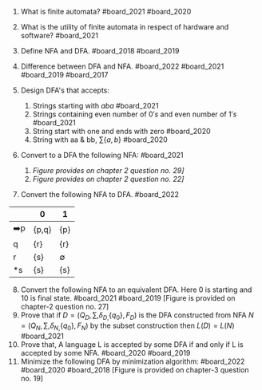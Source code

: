 1. What is finite automata? #board_2021 #board_2020 
2. What is the utility of finite automata in respect of hardware and software? #board_2021 
3. Define NFA and DFA. #board_2018 #board_2019 
4. Difference between DFA and NFA. #board_2022 #board_2021 #board_2019 #board_2017 
5. Design DFA's that accepts: 
	1. Strings starting with $aba$ #board_2021 
	2. Strings containing even number of $0's$ and even number of $1's$ #board_2021 
	3. String start with one and ends with zero #board_2020 
	4. String with aa & bb, $\sum\left\lbrace a,b\right\rbrace$ #board_2020 
	   
6. Convert to a DFA the following NFA: #board_2021 
	1. *Figure provides on chapter 2 question no. 29]*
	2. *Figure provides on chapter 2 question no. 22]*
	   
7. Convert the following NFA to DFA. #board_2022 

|     | 0     | 1   |
| --- | ----- | --- |
| ➡️p | {p,q} | {p} |
| q   | {r}   | {r} |
| r   | {s}   | ∅   |
| *s  | {s}   | {s} |

8. Convert the following NFA to an equivalent DFA. Here 0 is starting and 10 is final state. #board_2021 #board_2019 [Figure is provided on chapter-2 question no. 27]
9. Prove that if $D=\left(Q_{D},\sum,\delta_{D,}\left\lbrace q_0\right\rbrace,F_{D}\right)$ is the DFA constructed from NFA $N=\left(Q_{N},\sum,\delta_{N,}\left\lbrace q_0\right\rbrace,F_{N}\right)$ by the subset construction then $L(D) = L(N)$ #board_2021 
10. Prove that, A language L is accepted by some DFA if and only if L is accepted by some NFA. #board_2020 #board_2019 
11. Minimize the following DFA by minimization algorithm: #board_2022 #board_2020 #board_2018  [Figure is provided on chapter-3 question no. 19]


